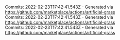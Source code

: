 Commits: 2022-02-23T17:42:41.543Z - Generated via https://github.com/marketplace/actions/artificial-grass
<br>
Commits: 2022-02-23T17:42:41.543Z - Generated via https://github.com/marketplace/actions/artificial-grass
<br>
Commits: 2022-02-23T17:42:41.543Z - Generated via https://github.com/marketplace/actions/artificial-grass
<br>
